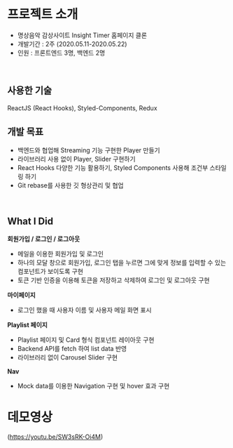 # 프로젝트 소개
- 명상음악 감상사이트 Insight Timer 홈페이지 클론
- 개발기간 : 2주 (2020.05.11-2020.05.22)
- 인원 : 프론트엔드 3명, 백엔드 2명
<br>

## 사용한 기술
ReactJS (React Hooks), Styled-Components, Redux
<br>

## 개발 목표
- 백엔드와 협업해 Streaming 기능 구현한 Player 만들기
- 라이브러리 사용 없이 Player, Slider 구현하기
- React Hooks 다양한 기능 활용하기, Styled Components 사용해 조건부 스타일링 하기
- Git rebase를 사용한 깃 형상관리 및 협업
<br>

## What I Did
**회원가입 / 로그인 / 로그아웃**
- 메일을 이용한 회원가입 및 로그인
- 하나의 모달 창으로 회원가입, 로그인 탭을 누르면 그에 맞게 정보를 입력할 수 있는 컴포넌트가 보이도록 구현
- 토큰 기반 인증을 이용해 토큰을 저장하고 삭제하여 로그인 및 로그아웃 구현

**마이페이지**
- 로그인 했을 때 사용자 이름 및 사용자 메일 화면 표시

**Playlist 페이지**
- Playlist 페이지 및 Card 형식 컴포넌트 레이아웃 구현
- Backend API를 fetch 하여 list data 반영
- 라이브러리 없이 Carousel Slider 구현

**Nav**
- Mock data를 이용한 Navigation 구현 및 hover 효과 구현

# 데모영상
(https://youtu.be/SW3sRK-Oi4M)
